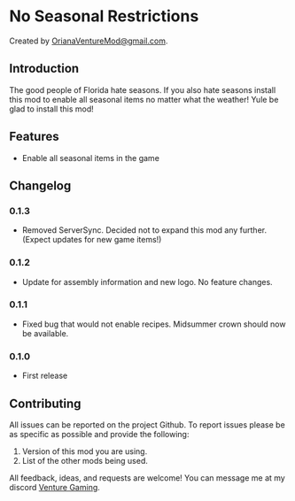# No Seasonal Restrictions

Created by [OrianaVentureMod@gmail.com](https://github.com/OrianaVenture/VentureValheim).

## Introduction

The good people of Florida hate seasons. If you also hate seasons install this mod to enable all seasonal items no matter what the weather! Yule be glad to install this mod!

## Features

* Enable all seasonal items in the game

## Changelog

### 0.1.3

* Removed ServerSync. Decided not to expand this mod any further. (Expect updates for new game items!)

### 0.1.2

* Update for assembly information and new logo. No feature changes.

### 0.1.1

* Fixed bug that would not enable recipes. Midsummer crown should now be available.

### 0.1.0

* First release

## Contributing

All issues can be reported on the project Github. To report issues please be as specific as possible and provide the following:

1. Version of this mod you are using.
2. List of the other mods being used.

All feedback, ideas, and requests are welcome! You can message me at my discord [Venture Gaming](https://discord.gg/tAd5hapt88).
